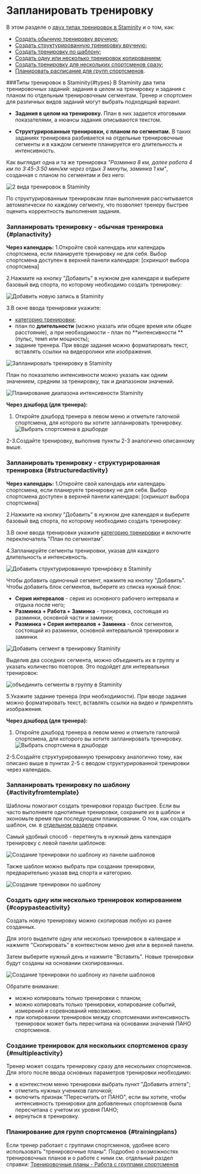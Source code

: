# Запланировать тренировку

В этом разделе о [двух типах тренировок в Staminity](#types) и о том, как:
* [Создать обычную тренировку вручную](#planactivity);
* [Создать структурированную тренировку вручную](#structuredactivity);
* [Создать тренировку по шаблону](#activityfromtemplate);
* [Создать одну или несколько тренировок копированием](#copypasteactivity); 
* [Создать тренировку для нескольких спортсменов сразу](#multipleactivity);
* [Планировать расписание для групп спортсменов](#trainingplans).


###Типы тренировок в Staminity{#types}
В Staminity два типа тренировочных заданий: задания в целом на тренировку и задания с планом по отдельным тренировочным сегментам. Тренер и спортсмен для различных видов заданий могут выбрать подходящий вариант.

* **Задания в целом на тренировку.** План в них задается итоговыми показателями, а нюансы задания описываются текстом.

* **Структурированные тренировки, с планом по сегментам.** В таких заданиях тренировка разбивается на отдельные тренировочные сегменты и в каждом сегменте планируется его длительность и интенсивность.

Как выглядит одна и та же тренировка
 _"Разминка 8 км, далее работа 4 км по 3:45-3:50 мин/км через отдых 3 минуты, заминка 1 км"_, 
 созданная с планом по сегментам и без него:
 
![2 вида тренировок в Staminity](https://content.staminity.com/assets/images/_new/about/2-activity-types.png)

По структурированным тренировкам план выполнения рассчитывается автоматически по каждому сегменту, что позволяет тренеру быстрее оценить корректность выполнения задания.

### Запланировать тренировку - обычная тренировка {#planactivity}

**Через календарь:**
1.Откройте свой календарь или календарь спортсмена, если планируете тренировку  не для себя. Выбор спортсмена доступен в верхней панели календаря:
[скриншот выбора спортсмена]

2.Нажмите на кнопку "Добавить" в нужном дне календаря и выберите базовый вид спорта, по которому необходимо создать тренировку:  

![Добавить новую запись в Staminity](https://content.staminity.com/assets/images/_new/calendar/calendar-wizard.png)

3.В окне ввода тренировки укажите:
* [категорию тренировки](/basics/activity-categories.md); 
* план по **длительности** (можно указать или общее время или общее расстояние), а при необходимости - план по **интенсивности **(пульс, темп или мощность);   
* задание тренера. При вводе задания можно форматировать текст, вставлять ссылки на видеоролики или изображения.

![Запланировать тренировку в Staminity](https://content.staminity.com/assets/images/_new/calendar/calendar-new-activity.png)

План по показателю интенсивности можно указать как одним значением, средним за тренировку, так и диапазоном значений.  

![Планирование диапазона интенсивности Staminity](https://content.staminity.com/assets/images/_new/calendar/calendar-intensity-range2.png)

**Через дэшборд (для тренера):**
1. Откройте дэшборд тренера в левом меню и отметьте галочкой спортсмена, для которого вы хотите запланировать тренировку. 
![Выбрать спортсмена в дэшборде](https://content.staminity.com/assets/images/_new/dashboard/dashboard-add-button.png)

2-3.Создайте тренировку, выполнив пункты 2-3 аналогично описанному выше.

### Запланировать тренировку - структурированная тренировка {#structuredactivity}

**Через календарь:**
1.Откройте свой календарь или календарь спортсмена, если планируете тренировку  не для себя. Выбор спортсмена доступен в верхней панели календаря:
[скриншот выбора спортсмена]

2.Нажмите на кнопку "Добавить" в нужном дне календаря и выберите базовый вид спорта, по которому необходимо создать тренировку:  

3.В окне ввода тренировки укажите [категорию тренировки](/basics/activity-categories.md) и включите переключатель "План по сегментам".

4.Запланируйте сегменты тренировки, указав для каждого длительность и интенсивность.

![Добавить структурированную тренировку в Staminity](https://content.staminity.com/assets/images/_new/activity/activity-structured-plan.png)

Чтобы добавить одиночный сегмент, нажмите на кнопку "Добавить".
Чтобы добавить блок сегментов, выберите из списка нужный блок:
* **Серия интервалов** - серия из основного рабочего интервала и отдыха после него;
* **Разминка + Работа + Заминка** - тренировка, состоящая из разминки, основной части и заминки;
* **Разминка + Серия интервалов + Заминка** - блок сегментов, состоящий из разминки, основной интервальной тренировки и заминки. 

![Добавить cегмент в тренировку Staminity](https://content.staminity.com/assets/images/_new/activity/activity-structured-block-ezgif.gif)

Выделив два соседних сегмента, можно объединить их в группу и указать количество повторов. Это подойдет для интервальных тренировок:

![объединить сегменты в группу в Staminity](https://content.staminity.com/assets/images/_new/activity/activity-structured-group.gif)

5.Укажите задание тренера (при необходимости). При вводе задания можно форматировать текст, вставлять ссылки на видео и прикреплять изображения.

**Через дэшборд (для тренера):**
1. Откройте дэшборд тренера в левом меню и отметьте галочкой спортсмена, для которого вы хотите запланировать тренировку. 
![Выбрать спортсмена в дэшборде](https://content.staminity.com/assets/images/_new/dashboard/dashboard-add-button.png)

2-5.Создайте структурированную тренировку аналогично тому, как описано выше в пунктах 2-5 с вводом структурированной тренировки через календарь. 

### Запланировать тренировку по шаблону {#activityfromtemplate}
Шаблоны помогают создать тренировки гораздо быстрее. Если вы часто выполняете однотипные тренировки, сохраните их в шаблон и экономьте время при последующем планировании. О том, как создать шаблон, см. в [отдельном разделе](/basics/templates.md) справки.

Самый удобный способ - перетянуть в нужный день календаря тренировку с левой панели шаблонов:

![Cоздание тренировки по шаблону из панели шаблонов](https://content.staminity.com/assets/images/_new/activity/activity-create-from-template-ezgif.gif)


Также шаблон можно выбрать при создании тренировки, предварительно указав вид спорта и категорию.

![Cоздание тренировки по шаблону](https://content.staminity.com/assets/images/_new/activity/activity-create-from-template-2-ezgif.gif)


### Создать одну или несколько тренировок копированием {#copypasteactivity}
Создать новую тренировку можно скопировав любую из ранее созданных.

Для этого выделите одну или несколько тренировок в календаре и нажмите "Скопировать" в контекстном меню дня или в верхней панели.

Затем выберите нужный день и нажмите "Вставить". Новые тренировки будут созданы на основании скопированных.

![Cоздание тренировки по шаблону из панели шаблонов](https://content.staminity.com/assets/images/_new/activity/activity-copy-paste-ezgif.gif)

Обратите внимание:
* можно копировать только тренировки с планом;
* можно копировать только тренировки, копирование событий, измерений и соревнований невозможно.
* при копировании тренировок между спортсменами интенсивность тренировок может быть пересчитана на основании значений ПАНО спортсменов.

### Создание тренировок для нескольких спортсменов сразу {#multipleactivity}
Тренер может создать тренировку сразу для нескольких спортсменов. 
Для этого после ввода основных параметров тренировки необходимо:
* в контекстном меню тренировки выбрать пункт "Добавить атлета";
* отметить нужных учеников галочкой;
* включить признак "Пересчитать от ПАНО", если вы хотите, чтобы интенсивность тренировки для добавленных спортсменов была пересчитана с учетом их уровня ПАНО;
* вернуться в тренировку.

### Планирование для групп спортсменов {#trainingplans}
Если тренер работает с группами спортсменов, удобнее всего использовать "тренировочные планы".
Подробно о возможностях тренировочных планов и о работе с ними см. отдельный раздел справки: [Тренировочные планы - Работа с группами спортсменов](/basics/training-plan.md)